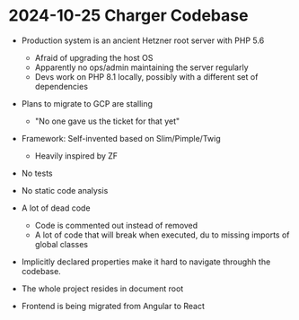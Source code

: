 # 2024-10-25 Charger Codebase

* Production system is an ancient Hetzner root server with PHP 5.6
    * Afraid of upgrading the host OS
    * Apparently no ops/admin maintaining the server regularly
    * Devs work on PHP 8.1 locally, possibly with a different set of dependencies

* Plans to migrate to GCP are stalling
    * "No one gave us the ticket for that yet"

* Framework: Self-invented based on Slim/Pimple/Twig
    * Heavily inspired by ZF

* No tests

* No static code analysis

* A lot of dead code
    * Code is commented out instead of removed
    * A lot of code that will break when executed, du to missing imports of global classes

* Implicitly declared properties make it hard to navigate throughh the codebase.

* The whole project resides in document root

* Frontend is being migrated from Angular to React
